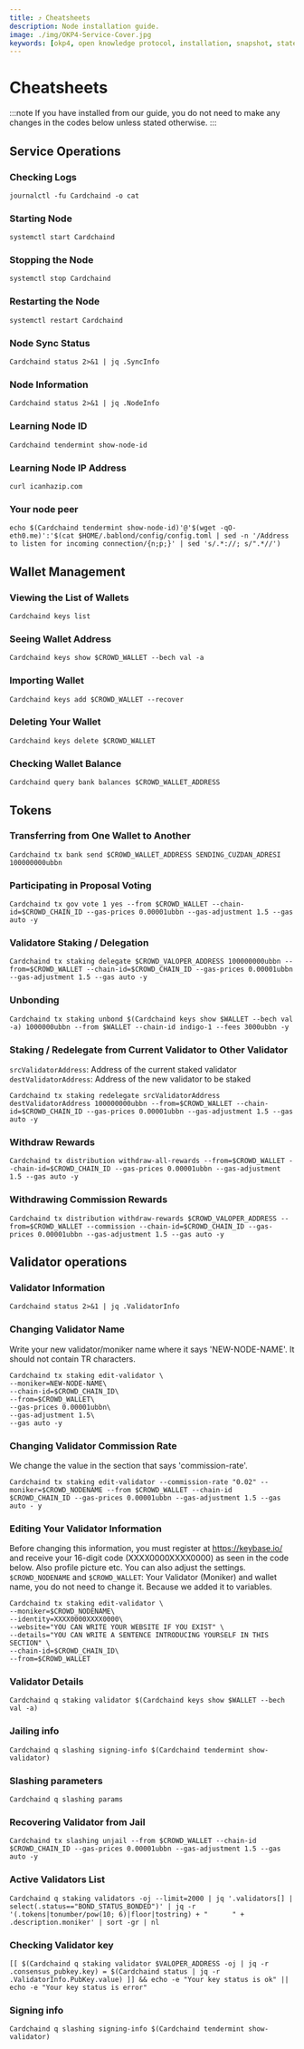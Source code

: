 ```yaml
---
title: ⤴️ Cheatsheets
description: Node installation guide.
image: ./img/OKP4-Service-Cover.jpg
keywords: [okp4, open knowledge protocol, installation, snapshot, statesync, update]
---
```


# Cheatsheets 
:::note
If you have installed from our guide, you do not need to make any changes in the codes below unless stated otherwise.
:::

## Service Operations

### Checking Logs
```
journalctl -fu Cardchaind -o cat
```

### Starting Node
```
systemctl start Cardchaind
```

### Stopping the Node
```
systemctl stop Cardchaind
```

### Restarting the Node
```
systemctl restart Cardchaind
```

### Node Sync Status
```
Cardchaind status 2>&1 | jq .SyncInfo
```

### Node Information
```
Cardchaind status 2>&1 | jq .NodeInfo
```

### Learning Node ID
```
Cardchaind tendermint show-node-id
```

### Learning Node IP Address
```
curl icanhazip.com
```

### Your node peer
```
echo $(Cardchaind tendermint show-node-id)'@'$(wget -qO- eth0.me)':'$(cat $HOME/.bablond/config/config.toml | sed -n '/Address to listen for incoming connection/{n;p;}' | sed 's/.*://; s/".*//')
```

## Wallet Management

### Viewing the List of Wallets
```
Cardchaind keys list
```

### Seeing Wallet Address
```
Cardchaind keys show $CROWD_WALLET --bech val -a
```

### Importing Wallet
```
Cardchaind keys add $CROWD_WALLET --recover
```

### Deleting Your Wallet
```
Cardchaind keys delete $CROWD_WALLET
```

### Checking Wallet Balance
```
Cardchaind query bank balances $CROWD_WALLET_ADDRESS
```

## Tokens

### Transferring from One Wallet to Another
```
Cardchaind tx bank send $CROWD_WALLET_ADDRESS SENDING_CUZDAN_ADRESI 100000000ubbn
```

### Participating in Proposal Voting
```
Cardchaind tx gov vote 1 yes --from $CROWD_WALLET --chain-id=$CROWD_CHAIN_ID --gas-prices 0.00001ubbn --gas-adjustment 1.5 --gas auto -y
```

### Validatore Staking / Delegation
```
Cardchaind tx staking delegate $CROWD_VALOPER_ADDRESS 100000000ubbn --from=$CROWD_WALLET --chain-id=$CROWD_CHAIN_ID --gas-prices 0.00001ubbn --gas-adjustment 1.5 --gas auto -y
```
### Unbonding
```
Cardchaind tx staking unbond $(Cardchaind keys show $WALLET --bech val -a) 1000000ubbn --from $WALLET --chain-id indigo-1 --fees 3000ubbn -y
```

### Staking / Redelegate from Current Validator to Other Validator
`srcValidatorAddress`: Address of the current staked validator
`destValidatorAddress`: Address of the new validator to be staked
```
Cardchaind tx staking redelegate srcValidatorAddress destValidatorAddress 100000000ubbn --from=$CROWD_WALLET --chain-id=$CROWD_CHAIN_ID --gas-prices 0.00001ubbn --gas-adjustment 1.5 --gas auto -y
```

### Withdraw Rewards
```
Cardchaind tx distribution withdraw-all-rewards --from=$CROWD_WALLET --chain-id=$CROWD_CHAIN_ID --gas-prices 0.00001ubbn --gas-adjustment 1.5 --gas auto -y
```

### Withdrawing Commission Rewards

```
Cardchaind tx distribution withdraw-rewards $CROWD_VALOPER_ADDRESS --from=$CROWD_WALLET --commission --chain-id=$CROWD_CHAIN_ID --gas-prices 0.00001ubbn --gas-adjustment 1.5 --gas auto -y
```

## Validator operations

### Validator Information
```
Cardchaind status 2>&1 | jq .ValidatorInfo
```

### Changing Validator Name
Write your new validator/moniker name where it says 'NEW-NODE-NAME'. It should not contain TR characters.
```
Cardchaind tx staking edit-validator \
--moniker=NEW-NODE-NAME\
--chain-id=$CROWD_CHAIN_ID\
--from=$CROWD_WALLET\
--gas-prices 0.00001ubbn\
--gas-adjustment 1.5\
--gas auto -y
```

### Changing Validator Commission Rate
We change the value in the section that says 'commission-rate'.
```
Cardchaind tx staking edit-validator --commission-rate "0.02" --moniker=$CROWD_NODENAME --from $CROWD_WALLET --chain-id $CROWD_CHAIN_ID --gas-prices 0.00001ubbn --gas-adjustment 1.5 --gas auto - y
```

### Editing Your Validator Information
Before changing this information, you must register at https://keybase.io/ and receive your 16-digit code (XXXX0000XXXX0000) as seen in the code below. Also profile picture etc. You can also adjust the settings.
`$CROWD_NODENAME` and `$CROWD_WALLET`: Your Validator (Moniker) and wallet name, you do not need to change it. Because we added it to variables.
```
Cardchaind tx staking edit-validator \
--moniker=$CROWD_NODENAME\
--identity=XXXX0000XXXX0000\
--website="YOU CAN WRITE YOUR WEBSITE IF YOU EXIST" \
--details="YOU CAN WRITE A SENTENCE INTRODUCING YOURSELF IN THIS SECTION" \
--chain-id=$CROWD_CHAIN_ID\
--from=$CROWD_WALLET
```

### Validator Details
```
Cardchaind q staking validator $(Cardchaind keys show $WALLET --bech val -a)
```

### Jailing info
```
Cardchaind q slashing signing-info $(Cardchaind tendermint show-validator)
```

### Slashing parameters
```
Cardchaind q slashing params
```

### Recovering Validator from Jail
```
Cardchaind tx slashing unjail --from $CROWD_WALLET --chain-id $CROWD_CHAIN_ID --gas-prices 0.00001ubbn --gas-adjustment 1.5 --gas auto -y
```

### Active Validators List
```
Cardchaind q staking validators -oj --limit=2000 | jq '.validators[] | select(.status=="BOND_STATUS_BONDED")' | jq -r '(.tokens|tonumber/pow(10; 6)|floor|tostring) + " 	 " + .description.moniker' | sort -gr | nl
```

### Checking Validator key
```
[[ $(Cardchaind q staking validator $VALOPER_ADDRESS -oj | jq -r .consensus_pubkey.key) = $(Cardchaind status | jq -r .ValidatorInfo.PubKey.value) ]] && echo -e "Your key status is ok" || echo -e "Your key status is error"
```

### Signing info
```
Cardchaind q slashing signing-info $(Cardchaind tendermint show-validator)
```
